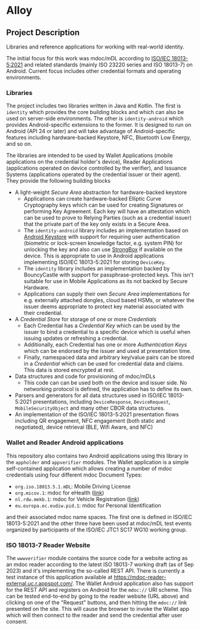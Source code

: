 # Alloy

## Project Description
Libraries and reference applications for working with real-world identity.

The initial focus for this work was mdoc/mDL according to [ISO/IEC 18013-5:2021](https://www.iso.org/standard/69084.html)
and related standards (mainly ISO 23220 series and ISO 18013-7) on Android. Current focus
includes other credential formats and operating environments.

### Libraries

The project includes two libraries written in Java and Kotlin. The
first is `identity` which provides the core building blocks and which
can also be used on server-side environments. The other is `identity-android`
which provides Android-specific extensions to the former. It is designed to
run on Android (API 24 or later) and will take advantage of  Android-specific
features including hardware-backed Keystore, NFC, Bluetooth
Low Energy, and so on.

The libraries are intended to be used by Wallet Applications (mobile
applications on the credential holder's device), Reader Applications (applications
operated on device controlled by the verifier), and Issuance Systems (applications
operated by the credential issuer or their agent). They provide the following
building blocks

- A light-weight _Secure Area_ abstraction for hardware-backed keystore
    - Applications can create hardware-backed Elliptic Curve Cryptography
      keys which can be used for creating Signatures or performing Key Agreement.
      Each key will have an attestation which can be used to prove to Relying Parties
      (such as a credential issuer) that the private part of the key only exists
      in a Secure Area.
    - The `identity-android` library includes an implementation based on
      [Android Keystore](https://developer.android.com/training/articles/keystore)
      with support for requiring user authentication (biometric or lock-screen knowledge
      factor, e.g. system PIN) for unlocking the key and also can use
      [StrongBox](https://source.android.com/docs/compatibility/13/android-13-cdd#9112_strongbox)
      if available on the device. This is appropriate to use in Android applications
      implementing ISO/IEC 18013-5:2021 for storing `DeviceKey`.
    - The `identity` library includes an implementation backed by BouncyCastle
      with support for passphrase-protected keys. This isn't suitable for use
      in Mobile Applications as its not backed by Secure Hardware.
    - Applications can supply their own _Secure Area_ implementations for e.g.
      externally attached dongles, cloud based HSMs, or whatever the issuer
      deems appropriate to protect key material associated with their credential.
- A _Credential Store_ for storage of one or more _Credentials_
    - Each Credential has a _Credential Key_ which can be used by the issuer
      to bind a credential to a specific device which is useful when
      issuing updates or refreshing a credential.
    - Additionally, each Credential has one or more _Authentication Keys_ which
      can be endorsed by the issuer and used at presentation time.
    - Finally, namespaced data and arbitrary key/value pairs can be stored
      in a _Credential_ which can be used for credential data and claims. This
      data is stored encrypted at rest.
- Data structures and code for provisioning of mdoc/mDLs
    - This code can can be used both on the device and issuer side. No networking
      protocol is defined, the application has to define its own.
- Parsers and generators for all data structures used in ISO/IEC 18013-5:2021
  presentations, including `DeviceResponse`, `DeviceRequest`,  `MobileSecurityObject`
  and many other CBOR data structures.
- An implementation of the ISO/IEC 18013-5:2021 presentation flows including
  QR engagement, NFC engagement (both static and negotiated), device retrieval
  (BLE, Wifi Aware, and NFC)

### Wallet and Reader Android applications

This repository also contains two Android applications using this library
in the `appholder` and `appverifier` modules. The Wallet application is a simple
self-contained application which allows  creating a number of mdoc credentials
using four different mdoc Document Types:

- `org.iso.18013.5.1.mDL`: Mobile Driving License
- `org.micov.1`: mdoc for eHealth ([link](https://github.com/18013-5/micov))
- `nl.rdw.mekb.1`: mdoc for Vehicle Registration ([link](https://github.com/18013-5/mVR))
- `eu.europa.ec.eudiw.pid.1`: mdoc for Personal Identification

and their associated mdoc name spaces. The first one is defined in
ISO/IEC 18013-5:2021 and the other three have been used at mdoc/mDL
test events organized by participants of the ISO/IEC JTC1 SC17 WG10
working group.

### ISO 18013-7 Reader Website

The `wwwverifier` module contains the source code for a website acting as an
mdoc reader according to the latest ISO 18013-7 working draft (as of Sep 2023)
and it's implementing  the so-called REST API. There is currently a test instance
of this application available at https://mdoc-reader-external.uc.r.appspot.com/.
The Wallet Android  application also has support for the REST API and registers
on Android for the `mdoc://` URI scheme. This can be tested end-to-end by going
to the reader  website (URL above) and clicking on one of the "Request" buttons,
and then  hitting the `mdoc://` link presented on the site. This will cause the
browser  to invoke the Wallet app which will then connect to the reader and send
the credential after user consent.

<!---
## Source Repositories

- [openwallet-foundation-labs/alloy](https://github.com/openwallet-foundation-labs/alloy)


## Chat Channel

- [#alloy]() on the [OpenWallet Foundation Discord server](https://discord.gg/openwalletfoundation)
--->
